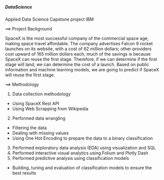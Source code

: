##### DataScience #####
Applied Data Science Capstone project IBM

==> Project Background

SpaceX is the most successful company of the commercial space 
age, making space travel affordable. The company advertises Falcon 
9 rocket launches on its website, with a cost of 62 million dollars; 
other providers cost upward of 165 million dollars each, much of the 
savings is because SpaceX can reuse the first stage. Therefore, if we 
can determine if the first stage will land, we can determine the cost 
of a launch. Based on public information and machine learning 
models, we are going to predict if SpaceX will reuse the first stage.

==> Methodology
  1. Data collection methodology
  - Using SpaceX Rest API
  - Using Web Scrapping from Wikipedia
  2. Performed data wrangling
  - Filtering the data
  - Dealing with missing values
  - Using One Hot Encoding to prepare the data to a binary classification
  3. Performed exploratory data analysis (EDA) using visualization and SQL
  4. Performed interactive visual analytics using Folium and Plotly Dash
  5. Performed predictive analysis using classification models
  - Building, tuning and evaluation of classification models to ensure the best
  results
